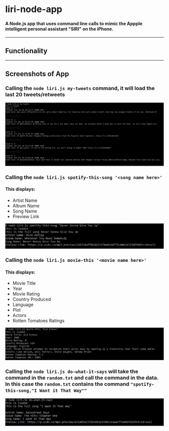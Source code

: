 # liri-node-app

#### A Node.js app that uses command line calls to mimic the Appple intelligent personal assistant "SIRI" on the iPhone. 
***
## Functionality

***
## Screenshots of App

### Calling the `node liri.js my-tweets` command, it will load the last 20 tweets/retweets 
![Tweets](./screenShots/tweets.JPG)

### Calling the `node liri.js spotify-this-song '<song name here>'`
#### This displays:
  * Artist Name
  * Album Name
  * Song Name
  * Preview Link
  
![Spotify](./screenShots/Spotify.JPG)

### Calling the `node liri.js movie-this '<movie name here>'`
#### This displays:
  * Movie Title
  * Year 
  * Movie Rating
  * Country Produced
  * Language
  * Plot
  * Actors
  * Rotten Tomatoes Ratings

![omdb](./screenShots/omdb.JPG)

### Calling the `node liri.js do-what-it-says` will take the command in the `random.txt` and call the command in the data. In this case the `random.txt` contains the command `"spotify-this-song,"I Want it That Way""`
![Do_it](./screenShots/Do-It.JPG)
